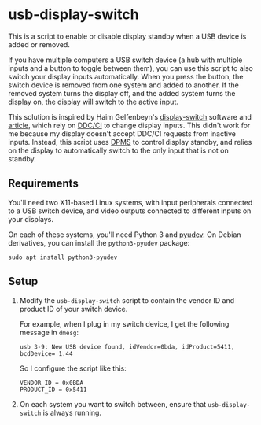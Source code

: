 # usb-display-switch

This is a script to enable or disable display standby when a USB device is
added or removed.

If you have multiple computers a USB switch device (a hub with multiple inputs
and a button to toggle between them), you can use this script to also switch
your display inputs automatically. When you press the button, the switch device
is removed from one system and added to another. If the removed system turns
the display off, and the added system turns the display on, the display will
switch to the active input.

This solution is inspired by Haim Gelfenbeyn's [display-switch] software and
[article], which rely on [DDC/CI] to change display inputs. This didn't work
for me because my display doesn't accept DDC/CI requests from inactive inputs.
Instead, this script uses [DPMS] to control display standby, and relies on the
display to automatically switch to the only input that is not on standby.

[display-switch]: https://github.com/haimgel/display-switch
[article]: https://haim.dev/posts/2020-07-28-dual-monitor-kvm/
[DDC/CI]: https://en.wikipedia.org/wiki/Display_Data_Channel
[DPMS]: https://en.wikipedia.org/wiki/VESA_Display_Power_Management_Signaling

## Requirements

You'll need two X11-based Linux systems, with input peripherals connected to a
USB switch device, and video outputs connected to different inputs on your
displays.

On each of these systems, you'll need Python 3 and [pyudev]. On Debian
derivatives, you can install the `python3-pyudev` package:

```
sudo apt install python3-pyudev
```

[pyudev]: https://pyudev.readthedocs.io/

## Setup

1. Modify the `usb-display-switch` script to contain the vendor ID and product
   ID of your switch device.

   For example, when I plug in my switch device, I get the following message in
   `dmesg`:

   ```
   usb 3-9: New USB device found, idVendor=0bda, idProduct=5411, bcdDevice= 1.44
   ```

   So I configure the script like this:

   ```
   VENDOR_ID = 0x0BDA
   PRODUCT_ID = 0x5411
   ```

2. On each system you want to switch between, ensure that `usb-display-switch`
   is always running.
